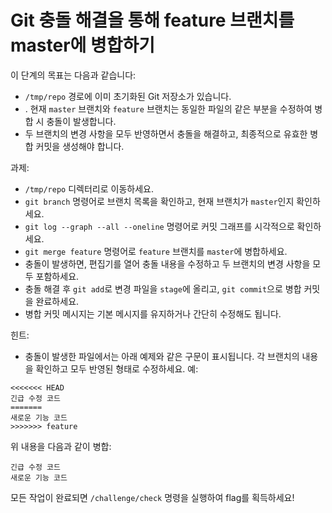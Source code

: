 # Git 충돌 해결을 통해 feature 브랜치를 master에 병합하기

이 단계의 목표는 다음과 같습니다:
*  ```/tmp/repo``` 경로에 이미 초기화된 Git 저장소가 있습니다.
* . 현재 ```master``` 브랜치와 ```feature``` 브랜치는 동일한 파일의 같은 부분을 수정하여 병합 시 충돌이 발생합니다.
*  두 브랜치의 변경 사항을 모두 반영하면서 충돌을 해결하고, 최종적으로 유효한 병합 커밋을 생성해야 합니다.

과제: 
*  ```/tmp/repo``` 디렉터리로 이동하세요.
*  ```git branch``` 명령어로 브랜치 목록을 확인하고, 현재 브랜치가 ```master```인지 확인하세요.
*  ```git log --graph --all --oneline``` 명령어로 커밋 그래프를 시각적으로 확인하세요.
*  ```git merge feature``` 명령어로 ```feature``` 브랜치를 ```master```에 병합하세요.
*  충돌이 발생하면, 편집기를 열어 충돌 내용을 수정하고 두 브랜치의 변경 사항을 모두 포함하세요.
*  충돌 해결 후 ```git add```로 변경 파일을 ```stage```에 올리고, ```git commit```으로 병합 커밋을 완료하세요.
*  병합 커밋 메시지는 기본 메시지를 유지하거나 간단히 수정해도 됩니다.

힌트:
*  충돌이 발생한 파일에서는 아래 예제와 같은 구문이 표시됩니다. 각 브랜치의 내용을 확인하고 모두 반영된 형태로 수정하세요.
예: 
```
<<<<<<< HEAD
긴급 수정 코드
=======
새로운 기능 코드
>>>>>>> feature
```
위 내용을 다음과 같이 병합:
```
긴급 수정 코드
새로운 기능 코드
```

모든 작업이 완료되면 ```/challenge/check``` 명령을 실행하여 flag를 획득하세요!
